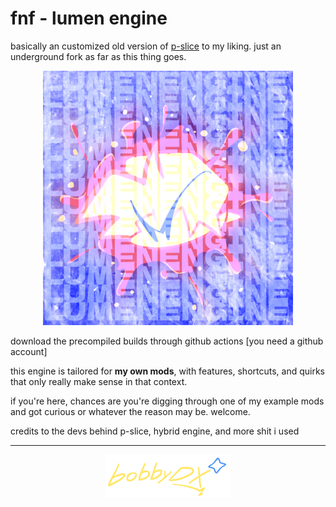 # fnf - lumen engine

basically an customized old version of [p-slice](https://github.com/Psych-Slice/P-Slice) to my liking. just an underground fork as far as this thing goes.

<p align="center">
  <img src="./art/readmeLogo.png" width=400>
</p>

download the precompiled builds through github actions [you need a github account]

this engine is tailored for **my own mods**, with features, shortcuts, and quirks that only really make sense in that context.

if you're here, chances are you're digging through one of my example mods and got curious or whatever the reason may be. welcome.

credits to the devs behind p-slice, hybrid engine, and more shit i used

---
<p align="center">
  <img src="https://raw.githubusercontent.com/bobbydeluxe/bobbydeluxe/refs/heads/main/logo.png" width=200>
</p>